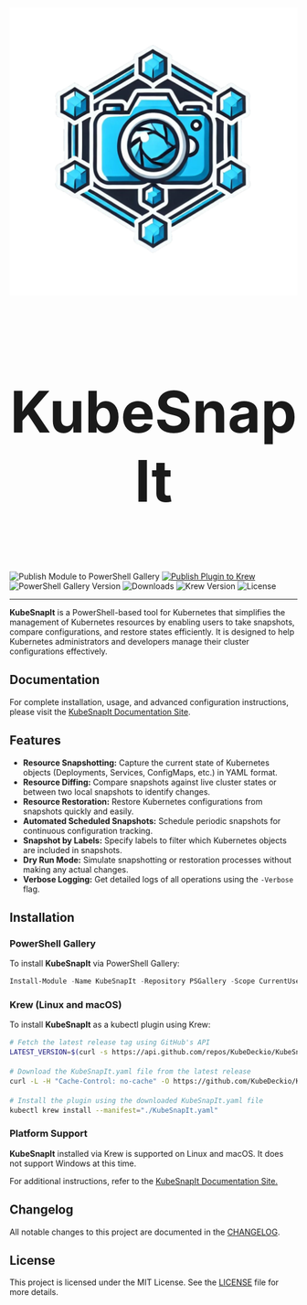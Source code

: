 
<p align="center">
  <img src="./images/KubeSnapIt.png" />
</p>
<h1 align="center" style="font-size: 100px;">
  <b>KubeSnapIt</b>
</h1>

</br>

![Publish Module to PowerShell Gallery](https://github.com/KubeDeckio/KubeSnapIt/actions/workflows/publish-psgal.yml/badge.svg)
[![Publish Plugin to Krew](https://github.com/KubeDeckio/KubeSnapIt/actions/workflows/publish-krewplugin.yaml/badge.svg)](https://github.com/KubeDeckio/KubeSnapIt/actions/workflows/publish-krewplugin.yaml)
![PowerShell Gallery Version](https://img.shields.io/powershellgallery/v/KubeSnapIt.svg)
![Downloads](https://img.shields.io/powershellgallery/dt/KubeSnapIt.svg)
![Krew Version](https://img.shields.io/github/v/release/KubeDeckio/KubeSnapIt?label=Krew%20Version)
![License](https://img.shields.io/github/license/PixelRobots/KubeSnapIt.svg)

---

**KubeSnapIt** is a PowerShell-based tool for Kubernetes that simplifies the management of Kubernetes resources by enabling users to take snapshots, compare configurations, and restore states efficiently. It is designed to help Kubernetes administrators and developers manage their cluster configurations effectively.

## Documentation

For complete installation, usage, and advanced configuration instructions, please visit the [KubeSnapIt Documentation Site](https://kubesnapit.io).

## Features

- **Resource Snapshotting:** Capture the current state of Kubernetes objects (Deployments, Services, ConfigMaps, etc.) in YAML format.
- **Resource Diffing:** Compare snapshots against live cluster states or between two local snapshots to identify changes.
- **Resource Restoration:** Restore Kubernetes configurations from snapshots quickly and easily.
- **Automated Scheduled Snapshots:** Schedule periodic snapshots for continuous configuration tracking.
- **Snapshot by Labels:** Specify labels to filter which Kubernetes objects are included in snapshots.
- **Dry Run Mode:** Simulate snapshotting or restoration processes without making any actual changes.
- **Verbose Logging:** Get detailed logs of all operations using the `-Verbose` flag.

## Installation

### PowerShell Gallery

To install **KubeSnapIt** via PowerShell Gallery:

```powershell
Install-Module -Name KubeSnapIt -Repository PSGallery -Scope CurrentUser
```

### Krew (Linux and macOS)

To install **KubeSnapIt** as a kubectl plugin using Krew:

```bash
# Fetch the latest release tag using GitHub's API
LATEST_VERSION=$(curl -s https://api.github.com/repos/KubeDeckio/KubeSnapIt/releases/latest | grep '"tag_name"' | sed -E 's/.*"([^"]+)".*/\1/')

# Download the KubeSnapIt.yaml file from the latest release
curl -L -H "Cache-Control: no-cache" -O https://github.com/KubeDeckio/KubeSnapIt/releases/download/$LATEST_VERSION/KubeSnapIt.yaml

# Install the plugin using the downloaded KubeSnapIt.yaml file
kubectl krew install --manifest="./KubeSnapIt.yaml"
```

### Platform Support

**KubeSnapIt** installed via Krew is supported on Linux and macOS. It does not support Windows at this time.

For additional instructions, refer to the [KubeSnapIt Documentation Site.](https://kubesnapit.io)

## Changelog

All notable changes to this project are documented in the [CHANGELOG](./CHANGELOG.md).

## License

This project is licensed under the MIT License. See the [LICENSE](./LICENSE) file for more details.
